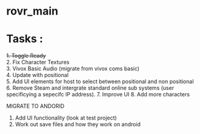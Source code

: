 # rovr_main
 
# Tasks :

~~1. Toggle Ready~~  
2. Fix Character Textures  
3. Vivox Basic Audio (migrate from vivox coms basic)  
4. Update with positional  
5. Add UI elements for host to select between positional and non positional
6. Remove Steam and intergrate standard online sub systems (user specificying a sepecifc IP address).
7. Improve UI
8. Add more characters


MIGRATE TO ANDORID 
1. Add UI functionality (look at test project)
2. Work out save files and how they work on android 
